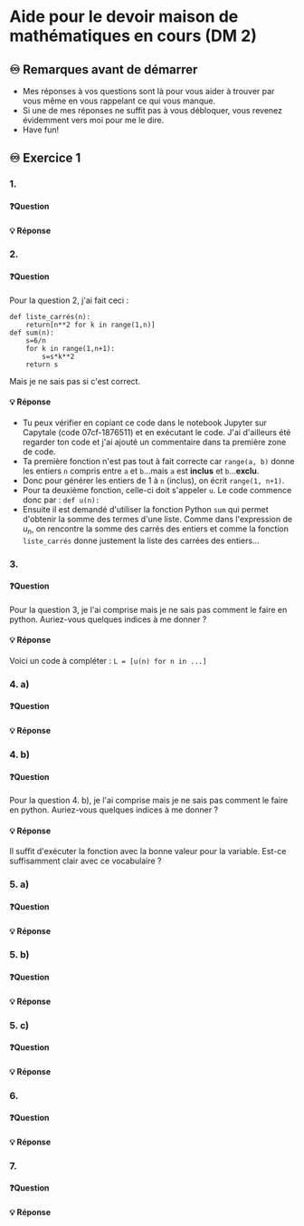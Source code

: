# Aide pour le devoir maison de mathématiques en cours (DM 2)
## ♾️ Remarques avant de démarrer
- Mes réponses à vos questions sont là pour vous aider à trouver par vous même en vous rappelant ce qui vous manque.
- Si une de mes réponses ne suffit pas à vous débloquer, vous revenez évidemment vers moi pour me le dire.
- Have fun!

## ♾️ Exercice 1

### 1.
#### ❓Question


####  💡 Réponse


### 2.
#### ❓Question

Pour la question 2, j'ai fait ceci :
```
def liste_carrés(n):
	return[n**2 for k in range(1,n)]
def sum(n):
	s=6/n
	for k in range(1,n+1):
		s=s*k**2
	return s
```
Mais je ne sais pas si c'est correct.

####  💡 Réponse

- Tu peux vérifier en copiant ce code dans le notebook Jupyter sur Capytale (code 07cf-1876511) et en exécutant le code. J'ai d'ailleurs été regarder ton code et j'ai ajouté un commentaire dans ta première zone de code.
- Ta première fonction n'est pas tout à fait correcte car `range(a, b)` donne les entiers `n` compris entre `a` et `b`...mais `a` est **inclus** et `b`...**exclu**.
- Donc pour générer les entiers de $1$ à `n` (inclus), on écrit `range(1, n+1)`.
- Pour ta deuxième fonction, celle-ci doit s'appeler `u`. Le code commence donc par : `def u(n):`
- Ensuite il est demandé d'utiliser la fonction Python `sum` qui permet d'obtenir la somme des termes d'une liste. Comme dans l'expression de $u_n$, on rencontre la somme des carrés des entiers et comme la fonction `liste_carrés` donne justement la liste des carrées des entiers...


### 3.
#### ❓Question
Pour la question 3, je l'ai comprise mais je ne sais pas comment le faire en python. Auriez-vous quelques indices à me donner ?

####  💡 Réponse
Voici un code à compléter : `L = [u(n) for n in ...]`

### 4. a)
#### ❓Question
####  💡 Réponse


### 4. b)
#### ❓Question
Pour la question 4. b), je l'ai comprise mais je ne sais pas comment le faire en python. Auriez-vous quelques indices à me donner ?

####  💡 Réponse
Il suffit d'exécuter la fonction avec la bonne valeur pour la variable. Est-ce suffisamment clair avec ce vocabulaire ?

### 5. a)
#### ❓Question


####  💡 Réponse


### 5. b)
#### ❓Question


####  💡 Réponse


### 5. c)
#### ❓Question


####  💡 Réponse


### 6.
#### ❓Question


####  💡 Réponse



### 7.
#### ❓Question


####  💡 Réponse


